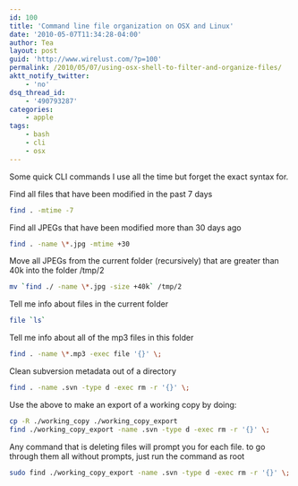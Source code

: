 ```yaml
---
id: 100
title: 'Command line file organization on OSX and Linux'
date: '2010-05-07T11:34:28-04:00'
author: Tea
layout: post
guid: 'http://www.wirelust.com/?p=100'
permalink: /2010/05/07/using-osx-shell-to-filter-and-organize-files/
aktt_notify_twitter:
    - 'no'
dsq_thread_id:
    - '490793287'
categories:
    - apple
tags:
    - bash
    - cli
    - osx
---
```


Some quick CLI commands I use all the time but forget the exact syntax for.

Find all files that have been modified in the past 7 days

```bash
find . -mtime -7
```

Find all JPEGs that have been modified more than 30 days ago

```bash
find . -name \*.jpg -mtime +30
```

Move all JPEGs from the current folder (recursively) that are greater than 40k into the folder /tmp/2

```bash
mv `find ./ -name \*.jpg -size +40k` /tmp/2
```

Tell me info about files in the current folder

```bash
file `ls`
```

Tell me info about all of the mp3 files in this folder

```bash
find . -name \*.mp3 -exec file '{}' \;
```

Clean subversion metadata out of a directory

```bash
find . -name .svn -type d -exec rm -r '{}' \;
```

Use the above to make an export of a working copy by doing:

```bash
cp -R ./working_copy ./working_copy_export
find ./working_copy_export -name .svn -type d -exec rm -r '{}' \;
```

Any command that is deleting files will prompt you for each file. to go through them all without prompts, just run the command as root

```bash
sudo find ./working_copy_export -name .svn -type d -exec rm -r '{}' \;
```